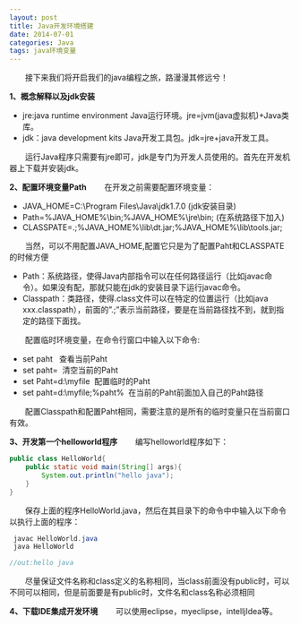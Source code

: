 ```yaml
---
layout: post
title: Java开发环境搭建
date: 2014-07-01
categories: Java
tags: java环境变量
---
```


　　接下来我们将开启我们的java编程之旅，路漫漫其修远兮！

**1、概念解释以及jdk安装**

- jre:java runtime environment Java运行环境。jre=jvm(java虚拟机)+Java类库。
- jdk：java development kits Java开发工具包。jdk=jre+java开发工具。

&ensp;&ensp;&ensp;&ensp;运行Java程序只需要有jre即可，jdk是专门为开发人员使用的。首先在开发机器上下载并安装jdk。

**2、配置环境变量Path**
&ensp;&ensp;&ensp;&ensp;在开发之前需要配置环境变量：

- JAVA_HOME=C:\Program Files\Java\jdk1.7.0 (jdk安装目录)
- Path=%JAVA_HOME%\bin;%JAVA_HOME%\jre\bin; (在系统路径下加入)
- CLASSPATE=.;%JAVA_HOME%\lib\dt.jar;%JAVA_HOME%\lib\tools.jar;

&ensp;&ensp;&ensp;&ensp;当然，可以不用配置JAVA_HOME,配置它只是为了配置Paht和CLASSPATE的时候方便

- Path：系统路径，使得Java内部指令可以在任何路径运行（比如javac命令）。如果没有配，那就只能在jdk的安装目录下运行javac命令。
- Classpath：类路径，使得.class文件可以在特定的位置运行（比如java xxx.classpath），前面的”.;”表示当前路径，要是在当前路径找不到，就到指定的路径下面找。

&ensp;&ensp;&ensp;&ensp;配置临时环境变量，在命令行窗口中输入以下命令:

- set paht   查看当前Paht
- set paht=  清空当前的Paht
- set Paht=d:\myfile  配置临时的Paht
- set paht=d:\myfile;%paht%  在当前的Paht前面加入自己的Paht路径

&ensp;&ensp;&ensp;&ensp;配置Classpath和配置Paht相同，需要注意的是所有的临时变量只在当前窗口有效。

**3、开发第一个helloworld程序**
&ensp;&ensp;&ensp;&ensp;编写helloworld程序如下：

```java
public class HelloWorld{
    public static void main(String[] args){
        System.out.println("hello java");
    }
}
```

&ensp;&ensp;&ensp;&ensp;保存上面的程序HelloWorld.java，然后在其目录下的命令中中输入以下命令以执行上面的程序：

```java
 javac HelloWorld.java
 java HelloWorld

//out:hello java
```

&ensp;&ensp;&ensp;&ensp;尽量保证文件名称和class定义的名称相同，当class前面没有public时，可以不同可以相同，但是前面要是有public时，文件名和class名称必须相同

**4、下载IDE集成开发环境**
&ensp;&ensp;&ensp;&ensp;可以使用eclipse，myeclipse，intelljIdea等。
